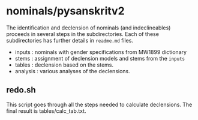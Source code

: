 # nominals/pysanskritv2

The identification and declension of nominals (and indeclineables) proceeds
in several steps in the subdirectories.
Each of these subdirectories has further details in `readme.md` files.

* inputs : nominals with gender specifications from MW1899 dictionary
* stems  : assignment of declension models and stems from the `inputs`
* tables : declension based on the stems.  
* analysis : various analyses of the declensions.

## redo.sh
This script goes through all the steps needed to calculate declensions.
The final result is tables/calc_tab.txt.
